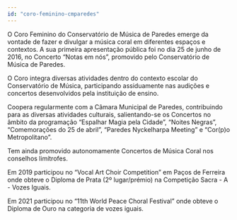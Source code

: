 ```yaml
---
id: "coro-feminino-cmparedes"
---
```

O Coro Feminino do Conservatório de Música de Paredes emerge da vontade de fazer e divulgar a música coral em diferentes espaços e contextos. A sua primeira apresentação pública foi no dia 25 de junho de 2016, no Concerto “Notas em nós”, promovido pelo Conservatório de Música de Paredes. 

O Coro integra diversas atividades dentro do contexto escolar do Conservatório de Música, participando assiduamente nas audições e concertos desenvolvidos pela instituição de ensino. 

Coopera regularmente com a Câmara Municipal de Paredes, contribuindo para as diversas atividades culturais, salientando-se os Concertos no âmbito da programação “Espalhar Magia pela Cidade”, “Noites Negras”, “Comemorações do 25 de abril”, “Paredes Nyckelharpa Meeting” e “Cor(p)o Metropolitano”.

Tem ainda promovido autonomamente Concertos de Música Coral nos conselhos limítrofes.

Em 2019 participou no “Vocal Art Choir Competition” em Paços de Ferreira onde obteve o Diploma de Prata (2º lugar/prémio) na Competição Sacra - A - Vozes Iguais.

Em 2021 participou no “11th World Peace Choral Festival” onde obteve o Diploma de Ouro na categoria de vozes iguais.

